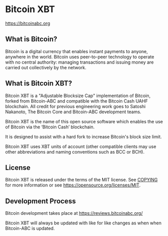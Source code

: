 Bitcoin XBT
===========

https://bitcoinabc.org

What is Bitcoin?
----------------

Bitcoin is a digital currency that enables instant payments to
anyone, anywhere in the world. Bitcoin uses peer-to-peer technology to operate
with no central authority: managing transactions and issuing money are carried
out collectively by the network.

What is Bitcoin XBT?
--------------------

Bitcoin XBT is a "Adjustable Blocksize Cap" implementation of Bitcoin, forked from Bitcoin-ABC and compatible with the Bitcoin Cash UAHF blockchain. All credit for previous engineering work goes to Satoshi Nakanoto, The Bitcoin Core and Bitcoin-ABC development teams.

Bitcoin XBT is the name of this open source software which enables the use of Bitcoin via the ‘Bitcoin Cash’ blockchain.

It is designed to assist with a hard fork to increase Bitcoin's block size limit.

Bitcoin XBT uses XBT units of account (other compatible clients may use other abbreviations and naming conventions such as BCC or BCH).

License
-------

Bitcoin XBT is released under the terms of the MIT license. See [COPYING](COPYING) for more
information or see https://opensource.org/licenses/MIT.

Development Process
-------------------

Bitcoin development takes place at https://reviews.bitcoinabc.org/

Bitcoin XBT will always be updated with like for like changes as when when Bitcoin-ABC is updated.
